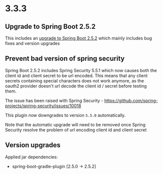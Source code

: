 # 3.3.3

## Upgrade to Spring Boot 2.5.2

This includes an [upgrade to Spring Boot 2.5.2](https://github.com/spring-projects/spring-boot/releases/tag/v2.5.2) which mainly includes bug fixes and version upgrades

## Prevent bad version of spring security

Spring Boot 2.5.2 includes Spring Security 5.5.1 which now causes both the client id and client secret to be url encoded.
This means that any client secrets containing special characters does not work anymore, as the oauth2 provider
doesn't url decode the client id / secret before testing them.

The issue has been raised with Spring Security - https://github.com/spring-projects/spring-security/issues/10018

This plugin now downgrades to version `5.5.0` automatically.

Note that the automatic upgrade will need to be removed once Spring Security resolve the problem of url encoding client 
id and client secret

## Version upgrades

Applied jar dependencies:
- spring-boot-gradle-plugin [2.5.0 -> 2.5.2]


